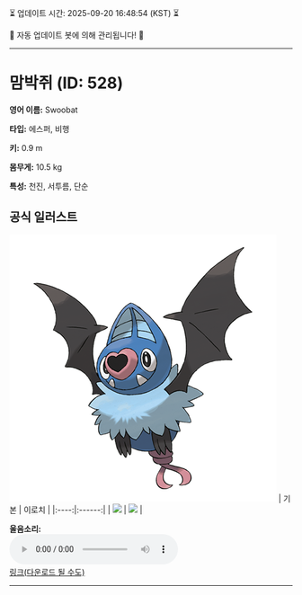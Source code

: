 
⏳ 업데이트 시간: 2025-09-20 16:48:54 (KST) ⏳

🤖 자동 업데이트 봇에 의해 관리됩니다! 🤖

---

# 맘박쥐 (ID: 528)
**영어 이름:** Swoobat

**타입:** 에스퍼, 비행

**키:** 0.9 m

**몸무게:** 10.5 kg

**특성:** 천진, 서투름, 단순

## 공식 일러스트
![](https://raw.githubusercontent.com/PokeAPI/sprites/master/sprites/pokemon/other/official-artwork/528.png)
| 기본 | 이로치 |
|:----:|:------:|
| <img src="http://play.pokemonshowdown.com/sprites/ani/swoobat.gif" width="200"> | <img src="http://play.pokemonshowdown.com/sprites/ani-shiny/swoobat.gif" width="200"> |

**울음소리:**<br><audio controls src="https://raw.githubusercontent.com/PokeAPI/cries/main/cries/pokemon/latest/528.ogg"></audio><br> [링크(다운로드 될 수도)](https://raw.githubusercontent.com/PokeAPI/cries/main/cries/pokemon/latest/528.ogg)


---
